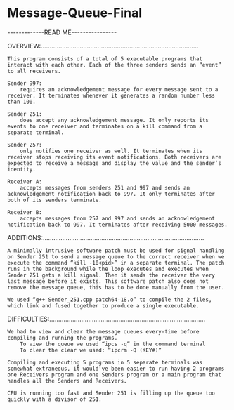 # Message-Queue-Final

 
 -------------READ ME----------------
 

OVERVIEW:.........................................................................................
    
    This program consists of a total of 5 executable programs that interact with each other. Each of the three senders sends an “event” to all receivers.
 
    Sender 997:
        requires an acknowledgement message for every message sent to a receiver. It terminates whenever it generates a random number less than 100.
 
    Sender 251:
        does accept any acknowledgement message. It only reports its events to one receiver and terminates on a kill command from a separate terminal.
 
    Sender 257:
        only notifies one receiver as well. It terminates when its receiver stops receiving its event notifications. Both receivers are expected to receive a message and display the value and the sender’s identity.
 
    Receiver A:
        accepts messages from senders 251 and 997 and sends an acknowledgement notification back to 997. It only terminates after both of its senders terminate.
 
    Receiver B:
        accepts messages from 257 and 997 and sends an acknowledgement notification back to 997. It terminates after receiving 5000 messages.
 

 ADDITIONS:...........................................................................................

    A minimally intrusive software patch must be used for signal handling on Sender 251 to send a message queue to the correct receiver when we execute the command “kill -10<pid>” in a separate terminal. The patch runs in the background while the loop executes and executes when Sender 251 gets a kill signal. Then it sends the receiver the very last message before it exists. This software patch also does not remove the message queue, this has to be done manually from the user.
 
    We used “g++ Sender_251.cpp patch64-18.o” to compile the 2 files, which link and fused together to produce a single executable.
 

 
 DIFFICULTIES:........................................................................................

    We had to view and clear the message queues every-time before compiling and running the programs.
        To view the queue we used “ipcs -q” in the command terminal
        To clear the clear we used: “ipcrm -Q (KEY#)”
 
    Compiling and executing 5 programs in 5 separate terminals was somewhat extraneous, it would've been easier to run having 2 programs one Receivers program and one Senders program or a main program that handles all the Senders and Receivers.
 
    CPU is running too fast and Sender 251 is filling up the queue too quickly with a divisor of 251.





 
 
